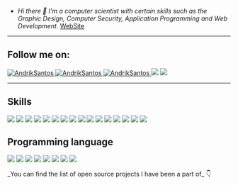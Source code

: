 - _Hi there 👋 I'm a computer scientist with certain skills such as the Graphic Design, Computer Security, Application Programming and Web Development._ [WebSite](https://andriksantos.github.io/)
---
##  Follow me on:

<a href="https://www.facebook.com/andrik.rsm">
    <img src="https://img.shields.io/badge/Facebook-andrik.rsm-blue" alt="AndrikSantos">
</a>

<a href="https://www.instagram.com/andriksantos12">
    <img src="https://img.shields.io/badge/Instagram-andriksantos12-ff69b4" alt="AndrikSantos">
</a>

<a href="https://www.linkedin.com/in/andriksantos">
    <img src="https://img.shields.io/badge/Linkedin-andriksantos-blue" alt="AndrikSantos">
</a>

<img src="https://img.shields.io/github/followers/andriksantos?style=social">

<img src="https://img.shields.io/twitter/follow/andrik_rsm?style=social">

---

## Skills


<p>

<img src="https://img.shields.io/badge/Support%20IT-★★★★★-brightgreen">
<img src="https://img.shields.io/badge/Networking-★★★★★-brightgreen">
<img src="https://img.shields.io/badge/Project%20Management-★★★★★-brightgreen">
<img src="https://img.shields.io/badge/Informatic%20security-★★★★★-brightgreen">
<img src="https://img.shields.io/badge/SAP-★★★★★-brightgreen">
<img src="https://img.shields.io/badge/DataBase-★★★★★-brightgreen">
<img src="https://img.shields.io/badge/Servers-★★★★★-brightgreen">
<img src="https://img.shields.io/badge/Cisco-★★★★★-brightgreen">
<img src="https://img.shields.io/badge/Systems%20Administrator-★★★★★-brightgreen">
<img src="https://img.shields.io/badge/Graphic%20Designer-★★★★★-brightgreen">
<img src="https://img.shields.io/badge/Innovation-★★★★★-brightgreen">
<img src="https://img.shields.io/badge/Operating%20Systems-★★★★★-brightgreen">
<img src="https://img.shields.io/badge/Cloud%20Computing-★★★★★-brightgreen">
<img src="https://img.shields.io/badge/Digital%20Skills-★★★★★-brightgreen">
<img src="https://img.shields.io/badge/Web%20Developer-★★★★★-brightgreen">
<img src="https://img.shields.io/badge/Web%20Manager-★★★★★-brightgreen">

</p>

## Programming language
<p>

<img src="https://img.shields.io/badge/C%23-%E2%98%85%E2%98%85%E2%98%85%E2%98%85%E2%98%85-blue">
<img src="https://img.shields.io/badge/C%2B%2B-%E2%98%85%E2%98%85%E2%98%85%E2%98%85%E2%98%85-blue">
<img src="https://img.shields.io/badge/C-★★★★★-blue">
<img src="https://img.shields.io/badge/Javascript-★★★★★-blue">
<img src="https://img.shields.io/badge/PHP-★★★★★-blue">
<img src="https://img.shields.io/badge/SQL-★★★★★-blue">
<img src="https://img.shields.io/badge/Visual%20Basic-★★★★★-blue">
<img src="https://img.shields.io/badge/Ruby-★★★★★-blue">

</p>
_You can find the list of open source projects I have been a part of_ 👇